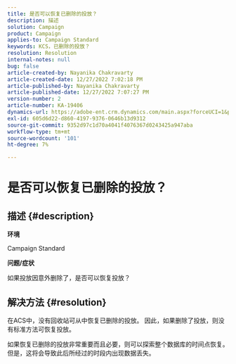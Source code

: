 ```yaml
---
title: 是否可以恢复已删除的投放？
description: 描述
solution: Campaign
product: Campaign
applies-to: Campaign Standard
keywords: KCS，已删除的投放？
resolution: Resolution
internal-notes: null
bug: false
article-created-by: Nayanika Chakravarty
article-created-date: 12/27/2022 7:02:18 PM
article-published-by: Nayanika Chakravarty
article-published-date: 12/27/2022 7:07:27 PM
version-number: 2
article-number: KA-19406
dynamics-url: https://adobe-ent.crm.dynamics.com/main.aspx?forceUCI=1&pagetype=entityrecord&etn=knowledgearticle&id=2a233af7-1886-ed11-81ac-6045bd006079
exl-id: 605d6d22-d860-4197-9376-0646b13d9312
source-git-commit: 9352d97c1d70a4041f4076367d0243425a947aba
workflow-type: tm+mt
source-wordcount: '101'
ht-degree: 7%

---
```


# 是否可以恢复已删除的投放？

## 描述 {#description}


<b>环境</b>

Campaign Standard

<b>问题/症状</b>

如果投放因意外删除了，是否可以恢复投放？


## 解决方法 {#resolution}


在ACS中，没有回收站可从中恢复已删除的投放。 因此，如果删除了投放，则没有标准方法可恢复投放。

如果恢复已删除的投放非常重要而且必要，则可以探索整个数据库的时间点恢复。 但是，这将会导致此后所经过的时段内出现数据丢失。

